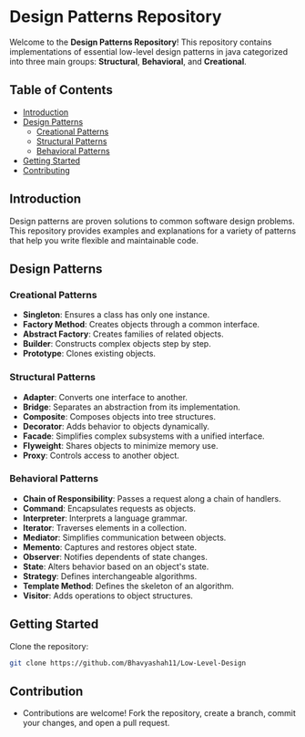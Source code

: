 # Design Patterns Repository

Welcome to the **Design Patterns Repository**! This repository contains implementations of essential low-level design patterns in java categorized into three main groups: **Structural**, **Behavioral**, and **Creational**.

## Table of Contents

- [Introduction](#introduction)
- [Design Patterns](#design-patterns)
  - [Creational Patterns](#creational-patterns)
  - [Structural Patterns](#structural-patterns)
  - [Behavioral Patterns](#behavioral-patterns)
- [Getting Started](#getting-started)
- [Contributing](#contributing)

## Introduction

Design patterns are proven solutions to common software design problems. This repository provides examples and explanations for a variety of patterns that help you write flexible and maintainable code.

## Design Patterns

### Creational Patterns
- **Singleton**: Ensures a class has only one instance.
- **Factory Method**: Creates objects through a common interface.
- **Abstract Factory**: Creates families of related objects.
- **Builder**: Constructs complex objects step by step.
- **Prototype**: Clones existing objects.

### Structural Patterns
- **Adapter**: Converts one interface to another.
- **Bridge**: Separates an abstraction from its implementation.
- **Composite**: Composes objects into tree structures.
- **Decorator**: Adds behavior to objects dynamically.
- **Facade**: Simplifies complex subsystems with a unified interface.
- **Flyweight**: Shares objects to minimize memory use.
- **Proxy**: Controls access to another object.

### Behavioral Patterns
- **Chain of Responsibility**: Passes a request along a chain of handlers.
- **Command**: Encapsulates requests as objects.
- **Interpreter**: Interprets a language grammar.
- **Iterator**: Traverses elements in a collection.
- **Mediator**: Simplifies communication between objects.
- **Memento**: Captures and restores object state.
- **Observer**: Notifies dependents of state changes.
- **State**: Alters behavior based on an object's state.
- **Strategy**: Defines interchangeable algorithms.
- **Template Method**: Defines the skeleton of an algorithm.
- **Visitor**: Adds operations to object structures.

## Getting Started

Clone the repository:

```bash
git clone https://github.com/Bhavyashah11/Low-Level-Design
```
## Contribution
- Contributions are welcome! Fork the repository, create a branch, commit your changes, and open a pull request.
